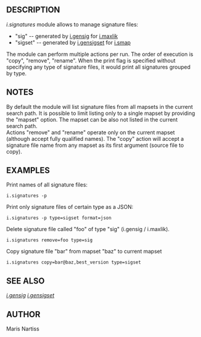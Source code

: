 ## DESCRIPTION

*i.signatures* module allows to manage signature files:

-   \"sig\" -- generated by [i.gensig](i.gensig.html) for
    [i.maxlik](i.maxlik.html)
-   \"sigset\" -- generated by [i.gensigset](i.gensigset.html) for
    [i.smap](i.smap.html)

The module can perform multiple actions per run. The order of execution
is \"copy\", \"remove\", \"rename\". When the print flag is specified
without specifying any type of signature files, it would print all
signatures grouped by type.

## NOTES

By default the module will list signature files from all mapsets in the
current search path. It is possible to limit listing only to a single
mapset by providing the \"mapset\" option. The mapset can be also not
listed in the current search path.\
Actions \"remove\" and \"rename\" operate only on the current mapset
(although accept fully qualified names). The \"copy\" action will accept
a signature file name from any mapset as its first argument (source file
to copy).

## EXAMPLES

Print names of all signature files:

```
i.signatures -p
```

Print only signature files of certain type as a JSON:

```
i.signatures -p type=sigset format=json
```

Delete signature file called \"foo\" of type \"sig\" (i.gensig /
i.maxlik).

```
i.signatures remove=foo type=sig
```

Copy signature file \"bar\" from mapset \"baz\" to current mapset

```
i.signatures copy=bar@baz,best_version type=sigset
```

## SEE ALSO

*[i.gensig](i.gensig.html) [i.gensigset](i.gensigset.html)*

## AUTHOR

Maris Nartiss
